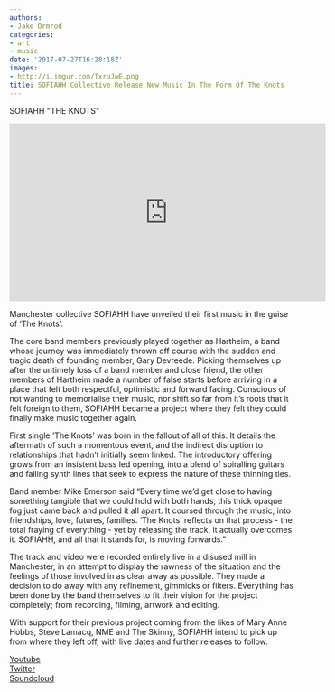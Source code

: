 ```yaml
---
authors:
- Jake Ormrod
categories:
- art
- music
date: '2017-07-27T16:28:18Z'
images:
- http://i.imgur.com/TxruJwE.png
title: SOFIAHH Collective Release New Music In The Form Of The Knots
---
```

SOFIAHH
"THE KNOTS"
 
<iframe width="560" height="315" src="https://www.youtube.com/embed/T2zzPsLSDO0" frameborder="0" allowfullscreen></iframe>

Manchester collective SOFIAHH have unveiled their first music in the guise of ‘The Knots’. 

The core band members previously played together as Hartheim, a band whose journey was immediately thrown off course with the sudden and tragic death of founding member, Gary Devreede. Picking themselves up after the untimely loss of a band member and close friend, the other members of Hartheim made a number of false starts before arriving in a place that felt both respectful, optimistic and forward facing. Conscious of not wanting to memorialise their music, nor shift so far from it’s roots that it felt foreign to them, SOFIAHH became a project where they felt they could finally make music together again.
 
First single ’The Knots’ was born in the fallout of all of this. It details the aftermath of such a momentous event, and the indirect disruption to relationships that hadn’t initially seem linked. The introductory offering grows from an insistent bass led opening, into a blend of spiralling guitars and falling synth lines that seek to express the nature of these thinning ties. 
 
Band member Mike Emerson said “Every time we’d get close to having something tangible that we could hold with both hands, this thick opaque fog just came back and pulled it all apart. It coursed through the music, into friendships, love, futures, families. ‘The Knots’ reflects on that process - the total fraying of everything - yet by releasing the track, it actually overcomes it. SOFIAHH, and all that it stands for, is moving forwards.”
 
The track and video were recorded entirely live in a disused mill in Manchester, in an attempt to display the rawness of the situation and the feelings of those involved in as clear away as possible. They made a decision to do away with any refinement, gimmicks or filters. Everything has been done by the band themselves to fit their vision for the project completely; from recording, filming, artwork and editing. 
 
With support for their previous project coming from the likes of Mary Anne Hobbs, Steve Lamacq, NME and The Skinny, SOFIAHH intend to pick up from where they left off, with live dates and further releases to follow.

[Youtube](https://www.youtube.com/channel/UCwInnSoGBro6SzZHDJuatPA "")<br>
[Twitter](https://twitter.com/thencamesofiahh "")<br>
[Soundcloud](https://soundcloud.com/thencamesofiahh "")<br>
